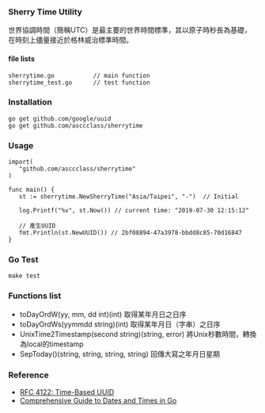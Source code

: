 ### Sherry Time Utility

世界協調時間（簡稱UTC）是最主要的世界時間標準，其以原子時秒長為基礎，在時刻上儘量接近於格林威治標準時間。


#### file lists
```
sherrytime.go			// main function
sherrytime_test.go		// test function
```

### Installation
```
go get github.com/google/uuid
go get github.com/asccclass/sherrytime
```

### Usage
```
import(
   "github.com/asccclass/sherrytime"
)

func main() {
   st := sherrytime.NewSherryTime("Asia/Taipei", "-")  // Initial
   
   log.Printf("%v", st.Now()) // current time: "2019-07-30 12:15:12"

   // 產生UUID
   fmt.Println(st.NewUUID()) // 2bf08894-47a3978-bbdd8c85-70d16847
}
```

### Go Test
```
make test
```

### Functions list
* toDayOrdW(yy, mm, dd int)(int)	取得某年月日之日序 
* toDayOrdWs(yymmdd string)(int) 	取得某年月日（字串）之日序
* UnixTime2Timestamp(second string)(string, error)	將Unix秒數時間，轉換為local的timestamp
* SepToday()(string, string, string, string)		回傳大寫之年月日星期


### Reference
* [RFC 4122: Time-Based UUID](https://tools.ietf.org/html/rfc4122)
* [Comprehensive Guide to Dates and Times in Go](https://qvault.io/golang/golang-date-time/)
